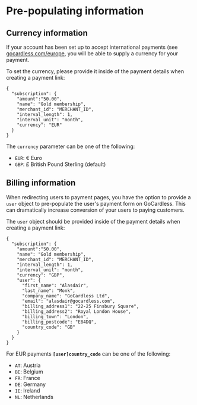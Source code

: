 # Pre-populating information

## Currency information

If your account has been set up to accept international payments (see [gocardless.com/europe](https://gocardless.com/europe), you will be able to supply a currency for your payment.

To set the currency, please provide it inside of the payment details when creating a payment link:

```
{
  "subscription": {
    "amount":"50.00",
    "name": "Gold membership",
    "merchant_id": "MERCHANT_ID",
    "interval_length": 1,
    "interval_unit": "month",
    "currency": "EUR"
  }
}
```

The `currency` parameter can be one of the following:

* `EUR`: € Euro
* `GBP`: £ British Pound Sterling (default)


## Billing information

When redirecting users to payment pages, you have the option to provide a `user` object to pre-populate the user's payment form on GoCardless. This can dramatically increase conversion of your users to paying customers.  

The `user` object should be provided inside of the payment details when creating a payment link:


```
{
  "subscription": {
    "amount":"50.00",
    "name": "Gold membership",
    "merchant_id": "MERCHANT_ID",
    "interval_length": 1,
    "interval_unit": "month",
    "currency": "GBP",
    "user": {
      "first_name": "Alasdair",
      "last_name": "Monk",
      "company_name": "GoCardless Ltd",
      "email": "alasdair@gocardless.com",
      "billing_address1": "22-25 Finsbury Square",
      "billing_address2": "Royal London House",
      "billing_town": "London",
      "billing_postcode": "E84DQ",
      "country_code": "GB"
    }
  }
}
```

For EUR payments **`[user]country_code`** can be one of the following:

* `AT`: Austria
* `BE`: Belgium
* `FR`: France
* `DE`: Germany
* `IE`: Ireland
* `NL`: Netherlands